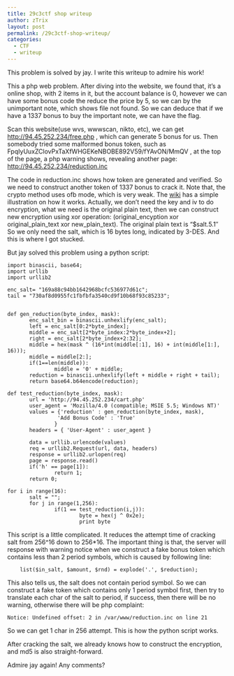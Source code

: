 ```yaml
---
title: 29c3ctf shop writeup
author: zTrix
layout: post
permalink: /29c3ctf-shop-writeup/
categories:
  - CTF
  - writeup
---
```

This problem is solved by jay. I write this writeup to admire his work!

This a php web problem. After diving into the website, we found that, it&#8217;s a online shop, with 2 items in it, but the account balance is 0, however we can have some bonus code the reduce the price by 5, so we can by the unimportant note, which shows file not found. So we can deduce that if we have a 1337 bonus to buy the important note, we can have the flag.

Scan this website(use wvs, wwwscan, nikto, etc), we can get http://94.45.252.234/free.php , which can generate 5 bonus for us. Then somebody tried some malformed bonus token, such as FpqIyUuxZClovPxTaXfWHGEKeNBOBE892V59/fYAvON/MmQV , at the top of the page, a php warning shows, revealing another page: http://94.45.252.234/reduction.inc

The code in reduction.inc shows how token are generated and verified. So we need to construct another token of 1337 bonus to crack it. Note that, the crypto method uses ofb mode, which is very weak. The [wiki][1] has a simple illustration on how it works. Actually, we don&#8217;t need the key and iv to do encryption, what we need is the original plain text, then we can construct new encryption using xor operation: (original&#95;encyption xor original&#95;plain&#95;text xor new&#95;plain_text). The original plain text is &#8220;$salt.5.1&#8243; So we only need the salt, which is 16 bytes long, indicated by 3-DES. And this is where I got stucked.

But jay solved this problem using a python script:

    import binascii, base64;
    import urllib
    import urllib2
    
    enc_salt= "169a88c94bb1642968bcfc536977d61c";
    tail = "730af8d0955fc1fbfbfa3540cd9f10b68f93c85233";
    
    
    def gen_reduction(byte_index, mask):
           enc_salt_bin = binascii.unhexlify(enc_salt);
           left = enc_salt[0:2*byte_index];
           middle = enc_salt[2*byte_index:2*byte_index+2];
           right = enc_salt[2*byte_index+2:32];
           middle = hex(mask ^ (16*int(middle[:1], 16) + int(middle[1:], 16)));
           middle = middle[2:];
           if(1==len(middle)):
                   middle = '0' + middle;
           reduction = binascii.unhexlify(left + middle + right + tail);
           return base64.b64encode(reduction);
    
    def test_reduction(byte_index, mask):
           url = 'http://94.45.252.234/cart.php'
           user_agent = 'Mozilla/4.0 (compatible; MSIE 5.5; Windows NT)'
           values = {'reduction' : gen_reduction(byte_index, mask),
                    'Add Bonus Code' : 'True'
                   }
           headers = { 'User-Agent' : user_agent }
    
           data = urllib.urlencode(values)
           req = urllib2.Request(url, data, headers)
           response = urllib2.urlopen(req)
           page = response.read()
           if('h' == page[1]):
                   return 1;
           return 0;
    
    for i in range(16):
           salt = "";
           for j in range(1,256):
                   if(1 == test_reduction(i,j)):
                           byte = hex(j ^ 0x2e);
                           print byte
    

This script is a little complicated. It reduces the attempt time of cracking salt from 256^16 down to 256*16. The important thing is that, the server will response with warning notice when we construct a fake bonus token which contains less than 2 period symbols, which is caused by following line:

        list($in_salt, $amount, $rnd) = explode('.', $reduction);
    

This also tells us, the salt does not contain period symbol. So we can construct a fake token which contains only 1 period symbol first, then try to translate each char of the salt to period, if success, then there will be no warning, otherwise there will be php complaint:

    Notice: Undefined offset: 2 in /var/www/reduction.inc on line 21
    

So we can get 1 char in 256 attempt. This is how the python script works.

After cracking the salt, we already knows how to construct the encryption, and md5 is also straight-forward.

Admire jay again! Any comments?

 [1]: http://en.wikipedia.org/wiki/Block_cipher_modes_of_operation